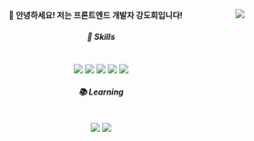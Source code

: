 <div align="center">
  
  <img align="right" src="https://github-readme-stats.vercel.app/api/top-langs/?username=doheek2&theme=swift&exclude_repo=Computer-Science-Engineering&layout=compact&langs_count=10"/>
  
  <b>🐣 안녕하세요! 저는 프론트엔드 개발자 강도희입니다!</b>
  
  ##### 📍 Skills
  <br />
  <img src="https://img.shields.io/badge/HTML5-E34F26?style=flat-square&logo=HTML5&logoColor=white"/>
  <img src="https://img.shields.io/badge/CSS3-1572B6?style=flat-square&logo=CSS3&logoColor=white"/>
  <img src="https://img.shields.io/badge/Sass-CC6699?style=flat-square&logo=Sass&logoColor=white"/>
  <img src="https://img.shields.io/badge/Javascript-F7DF1E?style=flat-square&logo=Javascript&logoColor=white"/>
  <img src="https://img.shields.io/badge/React-61DAFB?style=flat-square&logo=React&logoColor=white"/>
  
  <br />
  
  ##### 📚 Learning
  <br />
  <img src="https://img.shields.io/badge/TypeScript-3178C6?style=flat-square&logo=TypeScript&logoColor=white"/>
  <img src="https://img.shields.io/badge/Redux-764ABC?style=flat-square&logo=Redux&logoColor=white"/>

  <br />
 
</div>
